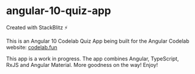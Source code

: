# angular-10-quiz-app
Created with StackBlitz ⚡️

This is an Angular 10 Codelab Quiz App being built for the Angular Codelab website: <a href="https://www.codelab.fun" target="_blank">codelab.fun</a>

This app is a work in progress. The app combines Angular, TypeScript, RxJS and Angular Material. More goodness on the way! Enjoy!
